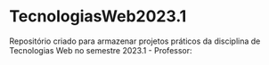 # TecnologiasWeb2023.1
Repositório criado para armazenar projetos práticos da disciplina de Tecnologias Web no semestre 2023.1 - Professor: 
